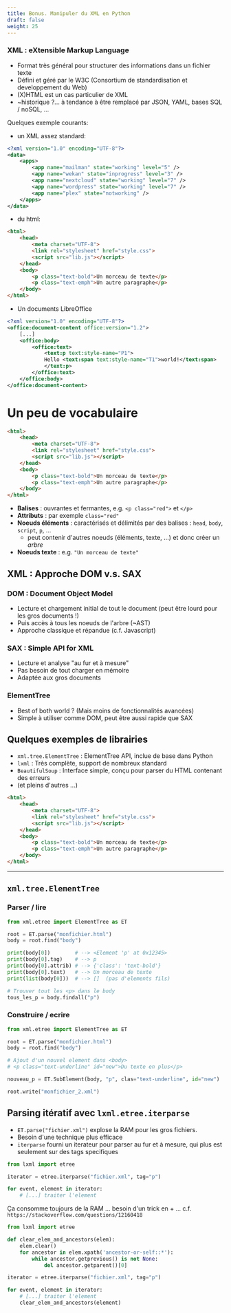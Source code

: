 ```yaml
---
title: Bonus. Manipuler du XML en Python
draft: false
weight: 25
---
```



### XML : eXtensible Markup Language

- Format très général pour structurer des informations dans un fichier texte
- Défini et géré par le W3C (Consortium de standardisation et developpement du Web)
- (X)HTML est un cas particulier de XML
- ~historique ?... à tendance à être remplacé par JSON, YAML, bases SQL / noSQL, ...


Quelques exemple courants:

- un XML assez standard:

```xml
<?xml version="1.0" encoding="UTF-8"?>
<data>
    <apps>
        <app name="mailman" state="working" level="5" />
        <app name="wekan" state="inprogress" level="3" />
        <app name="nextcloud" state="working" level="7" />
        <app name="wordpress" state="working" level="7" />
        <app name="plex" state="notworking" />
    </apps>
</data>
```

- du html:

```html
<html>
    <head>
        <meta charset="UTF-8">
        <link rel="stylesheet" href="style.css">
        <script src="lib.js"></script>
    </head>
    <body>
        <p class="text-bold">Un morceau de texte</p>
        <p class="text-emph">Un autre paragraphe</p>
    </body>
</html>
```

- Un documents LibreOffice

```xml
<?xml version="1.0" encoding="UTF-8"?>
<office:document-content office:version="1.2">
    [...]
    <office:body>
        <office:text>
            <text:p text:style-name="P1">
            Hello <text:span text:style-name="T1">world!</text:span>
            </text:p>
        </office:text>
    </office:body>
</office:document-content>
```

# Un peu de vocabulaire

```html
<html>
    <head>
        <meta charset="UTF-8">
        <link rel="stylesheet" href="style.css">
        <script src="lib.js"></script>
    </head>
    <body>
        <p class="text-bold">Un morceau de texte</p>
        <p class="text-emph">Un autre paragraphe</p>
    </body>
</html>
```

- **Balises** : ouvrantes et fermantes, e.g. `<p class="red">` et `</p>`
- **Attributs** : par exemple `class="red"`
- **Noeuds éléments** : caractérisés et délimités par des balises : `head`, `body`, `script`, `p`, ...
   - peut contenir d'autres noeuds (éléments, texte, ...) et donc créer un *arbre*
- **Noeuds texte** : e.g. `"Un morceau de texte"`


## XML : Approche DOM v.s. SAX

### DOM : Document Object Model

- Lecture et chargement initial de tout le document (peut être lourd pour les gros documents !)
- Puis accès à tous les noeuds de l'arbre (~AST)
- Approche classique et répandue (c.f. Javascript)

### SAX : Simple API for XML

- Lecture et analyse "au fur et à mesure"
- Pas besoin de tout charger en mémoire
- Adaptée aux gros documents

### ElementTree

- Best of both world ? (Mais moins de fonctionnalités avancées)
- Simple à utiliser comme DOM, peut être aussi rapide que SAX


## Quelques exemples de librairies

- `xml.tree.ElementTree` : ElementTree API, inclue de base dans Python
- `lxml` : Très complète, support de nombreux standard
- `BeautifulSoup` : Interface simple, conçu pour parser du HTML contenant des erreurs
- (et pleins d'autres ...)


```html
<html>
    <head>
        <meta charset="UTF-8">
        <link rel="stylesheet" href="style.css">
        <script src="lib.js"></script>
    </head>
    <body>
        <p class="text-bold">Un morceau de texte</p>
        <p class="text-emph">Un autre paragraphe</p>
    </body>
</html>
```

---

## `xml.tree.ElementTree`

### Parser / lire

```python
from xml.etree import ElementTree as ET

root = ET.parse("monfichier.html")
body = root.find("body")

print(body[0])        # --> <Element 'p' at 0x12345>
print(body[0].tag)    # --> p
print(body[0].attrib) # --> {'class': 'text-bold'}
print(body[0].text)   # --> Un morceau de texte
print(list(body[0]))  # --> []  (pas d'elements fils)

# Trouver tout les <p> dans le body
tous_les_p = body.findall("p")
```

### Construire / ecrire

```python
from xml.etree import ElementTree as ET

root = ET.parse("monfichier.html")
body = root.find("body")

# Ajout d'un nouvel element dans <body>
# <p class="text-underline" id="new">Du texte en plus</p>

nouveau_p = ET.SubElement(body, "p", clas="text-underline", id="new")

root.write("monfichier_2.xml")
```

## Parsing itératif avec `lxml.etree.iterparse`

- `ET.parse("fichier.xml")` explose la RAM pour les gros fichiers.
- Besoin d'une technique plus efficace
- `iterparse` fourni un iterateur pour parser au fur et à mesure, qui plus est seulement sur des tags specifiques

```python
from lxml import etree

iterator = etree.iterparse("fichier.xml", tag="p")

for event, element in iterator:
    # [...] traiter l'element
```

Ça consomme toujours de la RAM ... besoin d'un trick en + ... c.f. `https://stackoverflow.com/questions/12160418`

```python
from lxml import etree

def clear_elem_and_ancestors(elem):
    elem.clear()
    for ancestor in elem.xpath('ancestor-or-self::*'):
        while ancestor.getprevious() is not None:
            del ancestor.getparent()[0]

iterator = etree.iterparse("fichier.xml", tag="p")

for event, element in iterator:
    # [...] traiter l'element
    clear_elem_and_ancestors(element)
```
